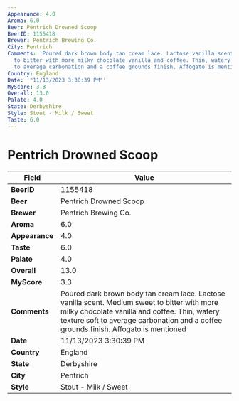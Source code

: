 ```yaml
---
Appearance: 4.0
Aroma: 6.0
Beer: Pentrich Drowned Scoop
BeerID: 1155418
Brewer: Pentrich Brewing Co.
City: Pentrich
Comments: 'Poured dark brown body tan cream lace. Lactose vanilla scent. Medium sweet
  to bitter with more milky chocolate vanilla and coffee. Thin, watery texture soft
  to average carbonation and a coffee grounds finish. Affogato is mentioned '
Country: England
Date: '"11/13/2023 3:30:39 PM"'
MyScore: 3.3
Overall: 13.0
Palate: 4.0
State: Derbyshire
Style: Stout - Milk / Sweet
Taste: 6.0
---
```


# Pentrich Drowned Scoop

| Field         | Value |
|---------------|-------|
| **BeerID** | 1155418 |
| **Beer** | Pentrich Drowned Scoop |
| **Brewer** | Pentrich Brewing Co. |
| **Aroma** | 6.0 |
| **Appearance** | 4.0 |
| **Taste** | 6.0 |
| **Palate** | 4.0 |
| **Overall** | 13.0 |
| **MyScore** | 3.3 |
| **Comments** | Poured dark brown body tan cream lace. Lactose vanilla scent. Medium sweet to bitter with more milky chocolate vanilla and coffee. Thin, watery texture soft to average carbonation and a coffee grounds finish. Affogato is mentioned  |
| **Date** | 11/13/2023 3:30:39 PM |
| **Country** | England |
| **State** | Derbyshire |
| **City** | Pentrich |
| **Style** | Stout - Milk / Sweet |
